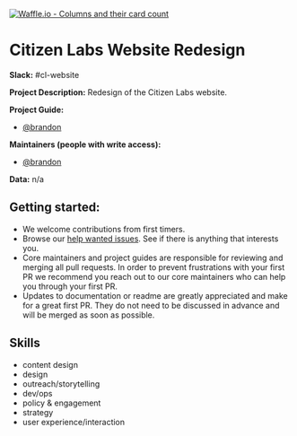 [![Waffle.io - Columns and their card count](https://badge.waffle.io/citizenlabsgr/homepage-v2.png?columns=all)](https://waffle.io/citizenlabsgr/homepage-v2?utm_source=badge)
# Citizen Labs Website Redesign

**Slack:** #cl-website

**Project Description:**
Redesign of the Citizen Labs website.

**Project Guide:**  
* [@brandon](https://citizenlabs.slack.com/messages/@brandon/)

**Maintainers (people with write access):**
* [@brandon](https://citizenlabs.slack.com/messages/@brandon/)

**Data:** n/a

## Getting started:
* We welcome contributions from first timers.
* Browse our [help wanted issues](https://waffle.io/citizenlabsgr/site). See if there is anything that interests you.
* Core maintainers and project guides are responsible for reviewing and merging all pull requests. In order to prevent frustrations with your first PR we recommend you reach out to our core maintainers who can help you through your first PR.
* Updates to documentation or readme are greatly appreciated and make for a great first PR. They do not need to be discussed in advance and will be merged as soon as possible.

## Skills
* content design
* design
* outreach/storytelling
* dev/ops
* policy & engagement
* strategy
* user experience/interaction
